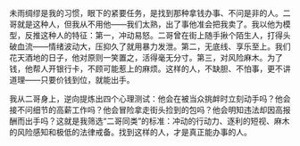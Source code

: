 未雨绸缪是我的习惯，眼下的紧要任务，是找到那种拿钱办事、不问是非的人。二哥就是这种人，但我从不用他——我们太熟，出了事他准会把我卖了。我以他为模型，反推这种人的特征：第一，冲动易怒。二哥曾在街上随手揪个陌生人，打得头破血流——情绪波动大，压抑久了就用暴力发泄。第二，无底线、享乐至上。我们花天酒地的日子，他对原则一笑置之，活得毫无分寸。第三，对风险麻木。为了钱，他帮人开银行卡，不顾可能惹上的麻烦。这样的人，不缺胆、不怕事，更不讲道理——只要价钱到位，就能出手。

我从二哥身上，逆向提炼出四个心理测试：他会在被当众挑衅时立刻动手吗？他会接不问细节的高薪工作吗？他会冒险拿走街头捡到的包吗？他会明知违法却因高报酬而出手吗？这就是我筛选“二哥同类”的标准：冲动的行动力、逐利的短视、麻木的风险感知和极低的法律戒备。找到这样的人，才是真正能办事的人。

